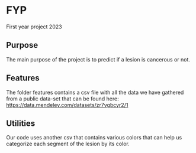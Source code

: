 # FYP
First year project 2023

## Purpose
The main purpose of the project is to predict if a lesion is cancerous or not.

## Features
The folder features contains a csv file with all the data we have gathered from a public data-set that can be found here: https://data.mendeley.com/datasets/zr7vgbcyr2/1

## Utilities
Our code uses another csv that contains various colors that can help us categorize each segment of the lesion by its color.
